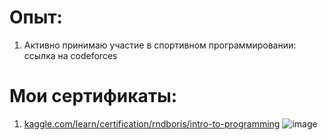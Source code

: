 # Опыт:
1) Активно принимаю участие в спортивном программировании:
ссылка на codeforces

# Мои сертификаты:

1) [kaggle.com/learn/certification/rndboris/intro-to-programming](https://user-images.githubusercontent.com/55090151/253735510-07cd3fcc-1af4-48a1-880a-2bf2c2e9adfd.png)
![image](https://github.com/SENATOROVAI/KOTKOKOSRND/assets/55090151/07cd3fcc-1af4-48a1-880a-2bf2c2e9adfd)


